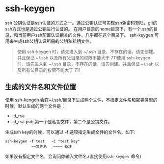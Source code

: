 # ssh-keygen 

ssh 公钥认证是ssh认证的方式之一。通过公钥认证可实现ssh免密码登陆，git的ssh方式也是通过公钥进行认证的。
在用户目录的home目录下，有一个.ssh的目录，和当前用户ssh配置认证相关的文件，几乎都在这个目录下。
ssh-keygen 可用来生成ssh公钥认证所需的公钥和私钥文件。

> 使用 ssh-keygen 时，请先进入到 ~/.ssh 目录，不存在的话，请先创建。并且保证 ~/.ssh 以及所有父目录的权限不能大于 711使用 ssh-keygen 时，请先进入到 ~/.ssh 目录，不存在的话，请先创建。并且保证 ~/.ssh 以及所有父目录的权限不能大于 711

## 生成的文件名和文件位置


使用 ssh-kengen 会在~/.ssh/目录下生成两个文件，不指定文件名和密钥类型的时候，默认生成的两个文件是：

* id_rsa
* id_rsa.pub
第一个是私钥文件，第二个是公钥文件。

生成ssh key的时候，可以通过 -f 选项指定生成文件的文件名，如下:

```
ssh-keygen -f test   -C "test key"
            ~~文件名   ~~~~ 备注
```

如果没有指定文件名，会询问你输入文件名.(直接使用``ssh-keygen ``命令)

